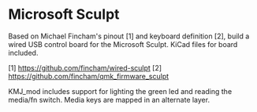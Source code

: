 # Microsoft Sculpt

Based on Michael Fincham's pinout [1] and keyboard definition [2], build a wired USB control board for the Microsoft Sculpt. KiCad files for board included.

[1] https://github.com/fincham/wired-sculpt
[2] https://github.com/fincham/qmk_firmware_sculpt

KMJ_mod includes support for lighting the green led and reading the media/fn switch. Media keys are mapped in an alternate layer.